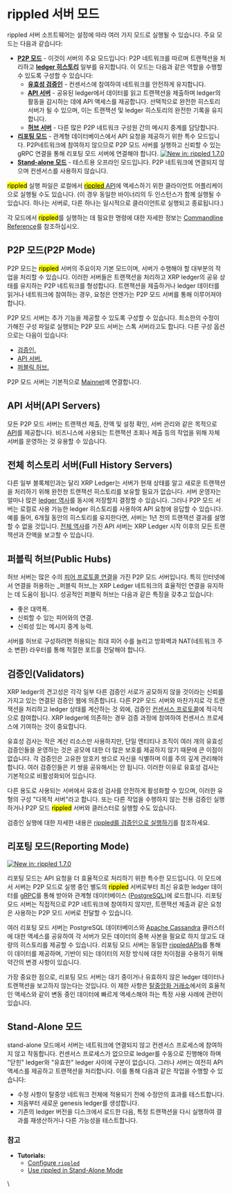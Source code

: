 # rippled 서버 모드

rippled 서버 소프트웨어는 설정에 따라 여러 가지 모드로 실행될 수 있습니다. 주요 모드는 다음과 같습니다:

* [**P2P 모드**](rippled.md#p2p) - 이것이 서버의 주요 모드입니다: P2P 네트워크를 따르며 트랜잭션을 처리하고 [**ledger 히스토리**](ledger.md) 일부를 유지합니다. 이 모드는 다음과 같은 역할을 수행할 수 있도록 구성할 수 있습니다:
  * [**유효성 검증인**](rippled.md#undefined-2) - 컨센서스에 참여하여 네트워크를 안전하게 유지합니다.
  * [**API 서버**](rippled.md#api) - 공유된 ledger에서 데이터를 읽고 트랜잭션을 제출하며 ledger의 활동을 감시하는 데에 API 액세스를 제공합니다. 선택적으로 완전한 히스토리 서버가 될 수 있으며, 이는 트랜잭션 및 ledger 히스토리의 완전한 기록을 유지합니다.
  * [**허브 서버**](rippled.md#undefined-1) - 다른 많은 P2P 네트워크 구성원 간의 메시지 중계를 담당합니다.
* [**리포팅 모드**](rippled.md#undefined-3) - 관계형 데이터베이스에서 API 요청을 제공하기 위한 특수 모드입니다. P2P네트워크에 참여하지 않으므로 P2P 모드 서버를 실행하고 신뢰할 수 있는 gRPC 연결을 통해 리포팅 모드 서버에 연결해야 합니다. [![New in: rippled 1.7.0](https://img.shields.io/badge/New%20in-rippled%201.7.0-blue.svg)](https://github.com/ripple/rippled/releases/tag/1.7.0)
* [**Stand-alone 모드**](rippled.md#stand-alone) - 테스트용 오프라인 모드입니다. P2P 네트워크에 연결되지 않으며 컨센서스를 사용하지 않습니다.

<mark style="background-color:yellow;">rippled</mark> 실행 파일은 로컬에서 [<mark style="background-color:yellow;">rippled</mark> API](../../references/http-websocket-apis/)에 액세스하기 위한 클라이언트 어플리케이으로 실행될 수도 있습니다. (이 경우 동일한 바이너리의 두 인스턴스가 함께 실행될 수 있습니다. 하나는 서버로, 다른 하나는 일시적으로 클라이언트로 실행되고 종료됩니다.)

각 모드에서 <mark style="background-color:yellow;">rippled</mark>를 실행하는 데 필요한 명령에 대한 자세한 정보는 [Commandline Reference](https://xrpl.org/commandline-usage.html)를 참조하십시오.

## P2P 모드(P2P Mode)

P2P 모드는 <mark style="background-color:yellow;">rippled</mark> 서버의 주요이자 기본 모드이며, 서버가 수행해야 할 대부분의 작업을 처리할 수 있습니다. 이러한 서버들은 트랜잭션을 처리하고 XRP ledger의 공유 상태를 유지하는 P2P 네트워크를 형성합니다. 트랜잭션을 제출하거나 ledger 데이터를 읽거나 네트워크에 참여하는 경우, 요청은 언젠가는 P2P 모드 서버를 통해 이루어져야 합니다.

P2P 모드 서버는 추가 기능을 제공할 수 있도록 구성할 수 있습니다. 최소한의 수정이 가해진 구성 파일로 실행되는 P2P 모드 서버는 스톡 서버라고도 합니다. 다른 구성 옵션으로는 다음이 있습니다:

* [검증인.](rippled.md#undefined-2)
* [API 서버. ](rippled.md#api)
* [퍼블릭 허브.](rippled.md#undefined-1)

P2P 모드 서버는 기본적으로 [Mainnet](https://xrpl.org/parallel-networks.html)에 연결합니다.

## API 서버(API Servers)

모든 P2P 모드 서버는 트랜잭션 제출, 잔액 및 설정 확인, 서버 관리와 같은 목적으로 [API](../../references/http-websocket-apis/)를 제공합니다. 비즈니스에 사용되는 트랜잭션 조회나 제출 등의 작업을 위해 자체 서버를 운영하는 것 유용할 수 있습니다.

## 전체 히스토리 서버(Full History Servers)

다른 일부 블록체인과는 달리 XRP Ledger는 서버가 현재 상태를 알고 새로운 트랜잭션을 처리하기 위해 완전한 트랜잭션 히스토리를 보유할 필요가 없습니다. 서버 운영자는 얼마나 많은 [ledger 역사](ledger.md)를 동시에 저장할지 결정할 수 있습니다. 그러나 P2P 모드 서버는 로컬로 사용 가능한 ledger 히스토리를 사용하여 API 요청에 응답할 수 있습니다. 예를 들어, 6개월 동안의 히스토리를 유지한다면, 서버는 1년 전의 트랜잭션 결과를 설명할 수 없을 것입니다. [전체 역사](ledger.md)를 가진 API 서버는 XRP Ledger 시작 이후의 모든 트랜잭션과 잔액을 보고할 수 있습니다.

## 퍼블릭 허브(Public Hubs)

허브 서버는 많은 수의 [피어 프로토콜 연결](peer-protocol.md)을 가진 P2P 모드 서버입니다. 특히 인터넷에서 연결을 허용하는 _퍼블릭 허브_는 XRP Ledger 네트워크의 효율적인 연결을 유지하는 데 도움이 됩니다. 성공적인 퍼블릭 허브는 다음과 같은 특징을 갖추고 있습니다:

* 좋은 대역폭.
* 신뢰할 수 있는 피어와의 연결.
* 신뢰성 있는 메시지 중계 능력.

서버를 허브로 구성하려면 허용되는 최대 피어 수를 늘리고 방화벽과 NAT(네트워크 주소 변환) 라우터를 통해 적절한 포트를 전달해야 합니다.

## 검증인(Validators)

XRP ledger의 견고성은 각각 일부 다른 검증인 서로가 공모하지 않을 것이라는 신뢰를 가지고 있는 연결된 검증인 웹에 의존합니다. 다른 P2P 모드 서버와 마찬가지로 각 트랜잭션을 처리하고 ledger 상태를 계산하는 것 외에, 검증인 [컨센서스 프로토콜](../undefined-1/undefined.md)에 적극적으로 참여합니다. XRP ledger에 의존하는 경우 검증 과정에 참여하여 컨센서스 프로세스에 기여하는 것이 중요합니다.

유효성 검사는 작은 계산 리소스만 사용하지만, 단일 엔티티나 조직이 여러 개의 유효성 검증인들을 운영하는 것은 공모에 대한 더 많은 보호를 제공하지 않기 때문에 큰 이점이 없습니다. 각 검증인은 고유한 암호키 쌍으로 자신을 식별하며 이를 주의 깊게 관리해야 합니다. 여러 검증인들은 키 쌍을 공유해서는 안 됩니다. 이러한 이유로 유효성 검사는 기본적으로 비활성화되어 있습니다.

다른 용도로 사용되는 서버에서 유효성 검사를 안전하게 활성화할 수 있으며, 이러한 유형의 구성 "다목적 서버"라고 합니다. 또는 다른 작업을 수행하지 않는 전용 검증인 실행하거나 P2P 모드 <mark style="background-color:yellow;">rippled</mark> 서버와 클러스터로 실행할 수도 있습니다.

검증인 실행에 대한 자세한 내용은 [rippled를 검증인으로 실행하기](../../tutorials/rippled/rippled-1/rippled.md)를 참조하세요.

## 리포팅 모드(Reporting Mode)

[![New in: rippled 1.7.0](https://img.shields.io/badge/New%20in-rippled%201.7.0-blue.svg)](https://github.com/ripple/rippled/releases/tag/1.7.0)

리포팅 모드는 API 요청을 더 효율적으로 처리하기 위한 특수한 모드입니다. 이 모드에서 서버는 P2P 모드로 실행 중인 별도의 <mark style="background-color:yellow;">rippled</mark> 서버로부터 최신 유효한 ledger 데이터를 [gRPC](../../tutorials/rippled/rippled-1/grpc.md)를 통해 받아와 관계형 데이터베이스 ([PostgreSQL](https://www.postgresql.org/))에 로드합니다. 리포팅 모드 서버는 직접적으로 P2P 네트워크에 참여하지 않지만, 트랜잭션 제출과 같은 요청은 사용하는 P2P 모드 서버로 전달할 수 있습니다.

여러 리포팅 모드 서버는 PostgreSQL 데이터베이스와 [Apache Cassandra](https://cassandra.apache.org/\_/index.html) 클러스터에 대한 액세스를 공유하여 각 서버가 모든 데이터의 중복 사본을 필요로 하지 않고도 대량의 히스토리를 제공할 수 있습니다. 리포팅 모드 서버는 동일한 [rippledAPIs](../../references/http-websocket-apis/)를 통해 이 데이터를 제공하며, 기반이 되는 데이터의 저장 방식에 대한 차이점을 수용하기 위해 약간의 변경 사항이 있습니다.

가장 중요한 점으로, 리포팅 모드 서버는 대기 중이거나 유효하지 않은 ledger 데이터나 트랜잭션을 보고하지 않는다는 것입니다. 이 제한 사항은 [탈중앙화 거래소](../dex/)에서의 효율적인 액세스와 같이 변동 중인 데이터에 빠르게 액세스해야 하는 특정 사용 사례에 관련이 있습니다.

## Stand-Alone 모드&#x20;

stand-alone 모드에서 서버는 네트워크에 연결되지 않고 컨센서스 프로세스에 참여하지 않고 작동합니다. 컨센서스 프로세스가 없으므로 ledger를 수동으로 진행해야 하며 "닫힌" ledger와 "유효한" ledger 사이에 구분이 없습니다. 그러나 서버는 여전히 API 액세스를 제공하고 트랜잭션을 처리합니다. 이를 통해 다음과 같은 작업을 수행할 수 있습니다:

* 수정 사항이 탈중앙 네트워크 전체에 적용되기 전에 수정안의 효과를 테스트합니다.
* 처음부터 새로운 genesis  ledger를 생성합니다.
* 기존의 ledger 버전을 디스크에서 로드한 다음, 특정 트랜잭션을 다시 실행하여 결과를 재생산하거나 다른 가능성을 테스트합니다.

### 참고 <a href="#see-also" id="see-also"></a>

* **Tutorials:**
  * [Configure `rippled`](https://xrpl.org/configure-rippled.html)
  * [Use rippled in Stand-Alone Mode](https://xrpl.org/use-stand-alone-mode.html)

\
